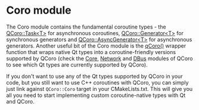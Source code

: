 <!--
SPDX-FileCopyrightText: 2022 Daniel Vrátil <dvratil@kde.org>

SPDX-License-Identifier: GFDL-1.3-or-later
-->

# Coro module

The Coro module contains the fundamental coroutine types - the
[QCoro::Task&lt;T>][qcoro-task] for asynchronous coroutines,
[QCoro::Generator&lt;T>][qcoro-generator] for synchronous generators and
[QCoro::AsyncGenerator&lt;T>][qcoro-asyncgenerator] for asynchronous generators.
Another useful bit of the Coro module is the [qCoro()][qcoro-coro] wrapper
function that wraps native Qt types into a coroutine-friendly versions supported by
QCoro (check the [Core][qcoro-core], [Network][qcoro-network] and
[DBus][qcoro-dbus] modules of QCoro to see which
Qt types are currently supported by QCoro).

If you don't want to use any of the Qt types supported by QCoro in your
code, but you still want to use C++ coroutines with QCoro, you can simply
just link against `QCoro::Coro` target in your CMakeLists.txt. This will
give you all you need to start implementing custom coroutine-native types
with Qt and QCoro.

[qcoro-task]: task.md
[qcoro-coro]: coro.md
[qcoro-generator]: generator.md
[qcoro-asyncgenerator]: asyncgenerator.md
[qcoro-core]: ../core/index.md
[qcoro-network]: ../network/index.md
[qcoro-dbus]: ../dbus/index.md

